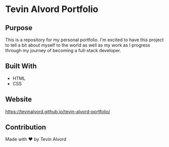 # Tevin Alvord Portfolio

## Purpose
This is a repository for my personal portfolio. I'm excited to have this project to tell a bit about myself to the world as well as my work as I progress through my journey of becoming a full-stack developer.

## Built With
* HTML
* CSS

## Website
https://tevinalvord.github.io/tevin-alvord-portfolio/

## Contribution
Made with ❤️ by Tevin Alvord
